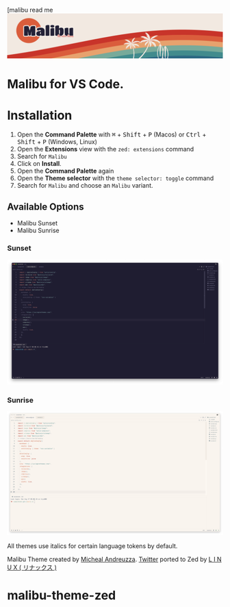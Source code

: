 [malibu read me![Cover](https://github.com/michael-andreuzza/malibu-theme-zed/blob/main/assets/cover.png?raw=true)


# Malibu for VS Code.

# Installation

1. Open the **Command Palette** with <kbd>⌘</kbd> + <kbd>Shift</kbd> + <kbd>P</kbd> (Macos) or <kbd>Ctrl</kbd> + <kbd>Shift</kbd> + <kbd>P</kbd> (Windows, Linux)
2. Open the **Extensions** view with the `zed: extensions` command
3. Search for `Malibu`
4. Click on **Install**.
5. Open the **Command Palette** again
6. Open the **Theme selector** with the `theme selector: toggle` command
7. Search for `Malibu` and choose an `Malibu` variant.


## Available Options
- Malibu Sunset
- Malibu Sunrise

### Sunset
![VS Code Marketplace](https://github.com/michael-andreuzza/malibu-theme-zed/blob/main/assets/malibu-sunset.png?raw=true)
### Sunrise
![VS Code Marketplace](https://github.com/michael-andreuzza/malibu-theme-zed/blob/main/assets/malibu-sunrise.png?raw=true)



All themes use italics for certain language tokens by default.


Malibu Theme created by [Micheal Andreuzza](https://github.com/michael-andreuzza).
[Twitter](https://twitter.com/Mike_Andreuzza) ported to Zed by [L I N U X ( リナックス )](https://github.com/linuxmobile)


# malibu-theme-zed
